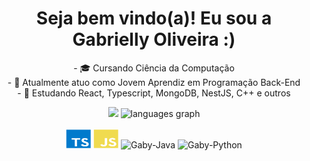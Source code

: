 
<div>
  <h1 align="center">
   Seja bem vindo(a)! Eu sou a Gabrielly Oliveira :)
  </h1>
  <p align = "center"> 
    - 🎓 Cursando Ciência da Computação <br>
    - 🔭 Atualmente atuo como Jovem Aprendiz em Programação Back-End <br>
    - 🌱 Estudando React, Typescript, MongoDB, NestJS, C++ e outros <br> 
    <a href = "https://github.com/GabriellyOlinsc">
    </a></p>
</div>

<div align="center">
  <img src="https://github-readme-stats.vercel.app/api?username=GabriellyOlinsc&hide_title=false&hide_rank=false&show_icons=true&include_all_commits=true&count_private=true&theme=github]-dark&locale=en&hide_border=false" />
  <img src="https://github-readme-stats.vercel.app/api/top-langs?username=GabriellyOlinsc&locale=en&hide_title=false&layout=compact&card_width=320&langs_count=5&theme=github_dark&hide_border=false" height="150" alt="languages graph"  />
</div>


<div align = "center"><br>
  <img  alt="Gaby-Ts" height="30" width="40" src="https://raw.githubusercontent.com/devicons/devicon/master/icons/typescript/typescript-plain.svg">
  <img  alt="Gaby-Js" height="30" width="40" src="https://raw.githubusercontent.com/devicons/devicon/master/icons/javascript/javascript-plain.svg">
  <img  alt="Gaby-Java" height="30" width="40" src="https://cdn.jsdelivr.net/gh/devicons/devicon/icons/java/java-original.svg" />
  <img  alt="Gaby-Python" height="30" width="40" src="https://cdn.jsdelivr.net/gh/devicons/devicon/icons/python/python-original.svg" />          
</div>
